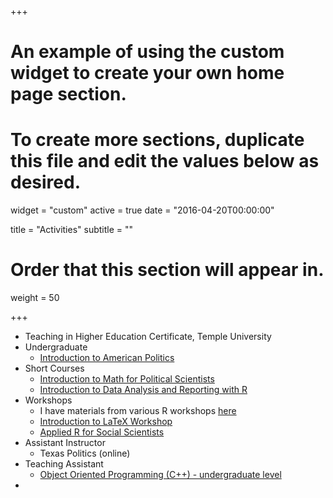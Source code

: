+++
# An example of using the custom widget to create your own home page section.
# To create more sections, duplicate this file and edit the values below as desired.
widget = "custom"
active = true
date = "2016-04-20T00:00:00"

title = "Activities"
subtitle = ""

# Order that this section will appear in.
weight = 50

+++

* Teaching in Higher Education Certificate, Temple University
* Undergraduate
  + [Introduction to American Politics](/GOV310L)
* Short Courses
  + [Introduction to Math for Political Scientists](/math-camp)
  + [Introduction to Data Analysis and Reporting with R](/learn-r)
* Workshops
  + I have materials from various R workshops [here](/learn-r)
  + [Introduction to LaTeX Workshop](https://www.github.com/jabranham/latex-workshop)
  + [Applied R for Social Scientists](https://github.com/jabranham/applied-r-for-social-scientists)
* Assistant Instructor 
  + Texas Politics (online)
* Teaching Assistant 
  + [Object Oriented Programming (C++) - undergraduate level](/OOP)
* 

